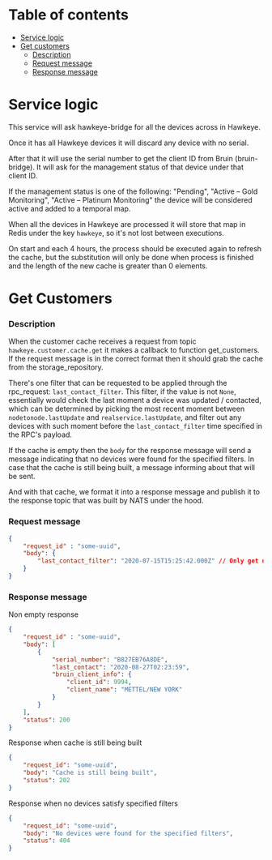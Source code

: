 # Table of contents
  - [Service logic](#service-logic)
  - [Get customers](#get-customers)
      * [Description](#description)
      * [Request message](#request-message)
      * [Response message](#response-message)
# Service logic
This service will ask hawkeye-bridge for all the devices across in Hawkeye.

Once it has all Hawkeye devices it will discard any device with no serial.

After that it will use the serial number to get the client ID from Bruin (bruin-bridge). 
It will ask for the management status of that device under that client ID.

If the management status is one of the following: 
"Pending", "Active – Gold Monitoring", "Active – Platinum Monitoring"
the device will be considered active and added to a temporal map.

When all the devices in Hawkeye are processed it will store that map in Redis under the key `hawkeye`, so it's not lost between executions.

On start and each 4 hours, the process should be executed again to refresh the cache, but the substitution will only be 
done when process is finished and the length of the new cache is greater than 0 elements.

# Get Customers
### Description
When the customer cache receives a request from topic `hawkeye.customer.cache.get` it makes a callback to function get_customers.
If the request message is in the correct format then it should grab the cache from the storage_repository.

There's one filter that can be requested to be applied through the rpc_request: `last_contact_filter`. This filter, if the value is not `None`,
essentially would check the last moment a device was updated / contacted, which can be determined by picking the most recent moment between
`nodetonode.lastUpdate` and `realservice.lastUpdate`, and filter out any devices with such moment before the `last_contact_filter` time specified
in the RPC's payload.

If the cache is empty then the `body` for the response message will send a message indicating that no devices were found for
the specified filters. In case that the cache is still being built, a message informing about that will be sent.

And with that cache, we format it into a response message and publish it to the response topic that 
was built by NATS under the hood.

### Request message
```json
{
    "request_id" : "some-uuid", 
    "body": {
        "last_contact_filter": "2020-07-15T15:25:42.000Z" // Only get devices that were last contacted after this time
    }
}
```


### Response message
Non empty response
```json
{
    "request_id" : "some-uuid", 
    "body": [
        {
            "serial_number": "B827EB76A8DE",
            "last_contact": "2020-08-27T02:23:59",
            "bruin_client_info": {
                "client_id": 9994,
                "client_name": "METTEL/NEW YORK"
            }
        }
    ],
    "status": 200
}
```

Response when cache is still being built
```json
{
    "request_id": "some-uuid",
    "body": "Cache is still being built",
    "status": 202
}
```

Response when no devices satisfy specified filters
```json
{
    "request_id": "some-uuid",
    "body": "No devices were found for the specified filters",
    "status": 404
}
```
